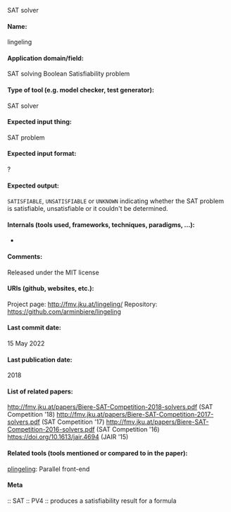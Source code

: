 SAT solver

#### Name:
lingeling

#### Application domain/field:
SAT solving
Boolean Satisfiability problem

#### Type of tool (e.g. model checker, test generator):
SAT solver

#### Expected input thing:
SAT problem

#### Expected input format:
?

#### Expected output:
`SATISFIABLE`, `UNSATISFIABLE` or `UNKNOWN` indicating whether the SAT problem is satisfiable, unsatisfiable or it couldn't be determined.

#### Internals (tools used, frameworks, techniques, paradigms, ...):
-

#### Comments:
Released under the MIT license

#### URIs (github, websites, etc.):
Project page: http://fmv.jku.at/lingeling/
Repository: https://github.com/arminbiere/lingeling

#### Last commit date:
15 May 2022

#### Last publication date:
2018

#### List of related papers:
http://fmv.jku.at/papers/Biere-SAT-Competition-2018-solvers.pdf (SAT Competition '18)
http://fmv.jku.at/papers/Biere-SAT-Competition-2017-solvers.pdf (SAT Competition '17)
http://fmv.jku.at/papers/Biere-SAT-Competition-2016-solvers.pdf (SAT Competition '16)
https://doi.org/10.1613/jair.4694 (JAIR '15)

#### Related tools (tools mentioned or compared to in the paper):
[plingeling](plingeling.md): Parallel front-end

#### Meta
:: SAT
:: PV4 :: produces a satisfiability result for a formula